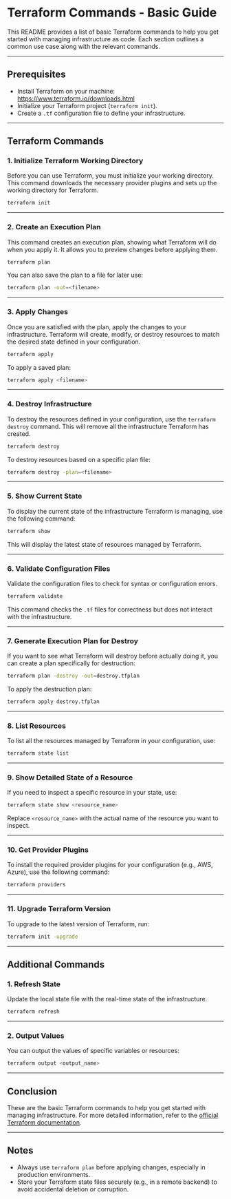 # Terraform Commands - Basic Guide

This README provides a list of basic Terraform commands to help you get started with managing infrastructure as code. Each section outlines a common use case along with the relevant commands.

---

## Prerequisites

- Install Terraform on your machine: https://www.terraform.io/downloads.html
- Initialize your Terraform project (`terraform init`).
- Create a `.tf` configuration file to define your infrastructure.

---

## Terraform Commands

### 1. **Initialize Terraform Working Directory**

Before you can use Terraform, you must initialize your working directory. This command downloads the necessary provider plugins and sets up the working directory for Terraform.

```bash
terraform init
```

---

### 2. **Create an Execution Plan**

This command creates an execution plan, showing what Terraform will do when you apply it. It allows you to preview changes before applying them.

```bash
terraform plan
```

You can also save the plan to a file for later use:

```bash
terraform plan -out=<filename>
```

---

### 3. **Apply Changes**

Once you are satisfied with the plan, apply the changes to your infrastructure. Terraform will create, modify, or destroy resources to match the desired state defined in your configuration.

```bash
terraform apply
```

To apply a saved plan:

```bash
terraform apply <filename>
```

---

### 4. **Destroy Infrastructure**

To destroy the resources defined in your configuration, use the `terraform destroy` command. This will remove all the infrastructure Terraform has created.

```bash
terraform destroy
```

To destroy resources based on a specific plan file:

```bash
terraform destroy -plan=<filename>
```

---

### 5. **Show Current State**

To display the current state of the infrastructure Terraform is managing, use the following command:

```bash
terraform show
```

This will display the latest state of resources managed by Terraform.

---

### 6. **Validate Configuration Files**

Validate the configuration files to check for syntax or configuration errors.

```bash
terraform validate
```

This command checks the `.tf` files for correctness but does not interact with the infrastructure.

---

### 7. **Generate Execution Plan for Destroy**

If you want to see what Terraform will destroy before actually doing it, you can create a plan specifically for destruction:

```bash
terraform plan -destroy -out=destroy.tfplan
```

To apply the destruction plan:

```bash
terraform apply destroy.tfplan
```

---

### 8. **List Resources**

To list all the resources managed by Terraform in your configuration, use:

```bash
terraform state list
```

---

### 9. **Show Detailed State of a Resource**

If you need to inspect a specific resource in your state, use:

```bash
terraform state show <resource_name>
```

Replace `<resource_name>` with the actual name of the resource you want to inspect.

---

### 10. **Get Provider Plugins**

To install the required provider plugins for your configuration (e.g., AWS, Azure), use the following command:

```bash
terraform providers
```

---

### 11. **Upgrade Terraform Version**

To upgrade to the latest version of Terraform, run:

```bash
terraform init -upgrade
```

---

## Additional Commands

### 1. **Refresh State**

Update the local state file with the real-time state of the infrastructure.

```bash
terraform refresh
```

---

### 2. **Output Values**

You can output the values of specific variables or resources:

```bash
terraform output <output_name>
```

---

## Conclusion

These are the basic Terraform commands to help you get started with managing infrastructure. For more detailed information, refer to the [official Terraform documentation](https://www.terraform.io/docs).

---

## Notes

- Always use `terraform plan` before applying changes, especially in production environments.
- Store your Terraform state files securely (e.g., in a remote backend) to avoid accidental deletion or corruption.
